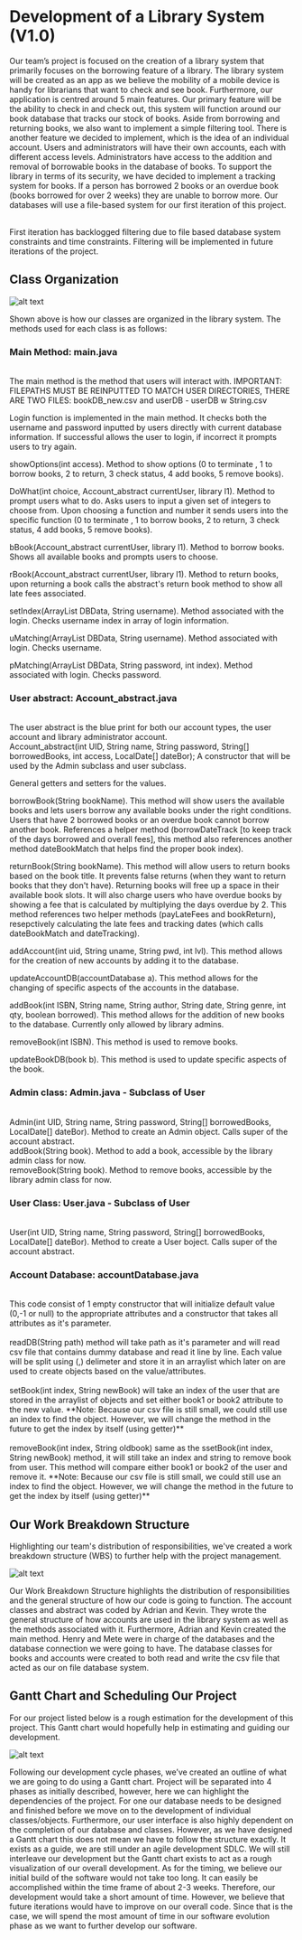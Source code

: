 <H1>Development of a Library System (V1.0)</H1>
Our team’s project is focused on the creation of a library system that primarily focuses on the borrowing feature of a library. The library system will be created as an app as we believe the mobility of a mobile device is handy for librarians that want to check and see book. Furthermore, our application is centred around 5 main features. Our primary feature will be the ability to check in and check out, this system will function around our book database that tracks our stock of books. Aside from borrowing and returning books, we also want to implement a simple filtering tool. There is another feature we decided to implement, which is the idea of an individual account. Users and administrators will have their own accounts, each with different access levels. Administrators have access to the addition and removal of borrowable books in the database of books. To support the library in terms of its security, we have decided to implement a tracking system for books. If a person has borrowed 2 books or an overdue book (books borrowed for over 2 weeks) they are unable to borrow more. Our databases will use a file-based system for our first iteration of this project. <br/>
<br/>

First iteration has backlogged filtering due to file based database system constraints and time constraints. Filtering will be implemented in future iterations of the project. <br/>

<H2>Class Organization</H2>

![alt text](https://github.com/310g17/librarySystem/blob/main/rscforReadme/Class%20Organization%20Structure.jpg)<br/>

Shown above is how our classes are organized in the library system. The methods used for each class is as follows: <br/>
<H3>Main Method: main.java </H3><br/>
The main method is the method that users will interact with. IMPORTANT: FILEPATHS MUST BE REINPUTTED TO MATCH USER DIRECTORIES, THERE ARE TWO FILES: bookDB_new.csv and userDB - userDB w String.csv </br>

Login function is implemented in the main method. It checks both the username and password inputted by users directly with current database information. If successful allows the user to login, if incorrect it prompts users to try again.  <br/>

showOptions(int access). Method to show options (0 to terminate , 1 to borrow books, 2 to return, 3 check status, 4 add books, 5 remove books).

DoWhat(int choice, Account_abstract currentUser, library l1). Method to prompt users what to do. Asks users to input a given set of integers to choose from. Upon choosing a function and number it sends users into the specific function (0 to terminate , 1 to borrow books, 2 to return, 3 check status, 4 add books, 5 remove books). <br/>

bBook(Account_abstract currentUser, library l1). Method to borrow books. Shows all available books and prompts users to choose. <br/>

rBook(Account_abstract currentUser, library l1). Method to return books, upon returning a book calls the abstract's return book method to show all late fees associated. <br/>

setIndex(ArrayList<accountDatabase> DBData, String username). Method associated with the login. Checks username index in array of login information.<br/>

uMatching(ArrayList<accountDatabase> DBData, String username). Method associated with login. Checks username. <br/>
  
pMatching(ArrayList<accountDatabase> DBData, String password, int index). Method associated with login. Checks password. <br/>
  
<H3> User abstract: Account_abstract.java </H3><br/>
 The user abstract is the blue print for both our account types, the user account and library administrator account. <br/>
Account_abstract(int UID, String name, String password, String[] borrowedBooks, int access, LocalDate[] dateBor); A constructor that will be used by the Admin subclass and user subclass. <br/>

General getters and setters for the values. <br/>

borrowBook(String bookName). This method will show users the available books and lets users borrow any available books under the right conditions. Users that have 2 borrowed books or an overdue book cannot borrow another book. References a helper method (borrowDateTrack [to keep track of the days borrowed and overall fees], this method also references another method dateBookMatch that helps find the proper book index). <br/>

returnBook(String bookName). This method will allow users to return books based on the book title. It prevents false returns (when they want to return books that they don't have). Returning books will free up a space in their available book slots. It will also charge users who have overdue books by showing a fee that is calculated by multiplying the days overdue by 2. This method references two helper methods (payLateFees and bookReturn), resepctively calculating the late fees and tracking dates (which calls dateBookMatch and dateTracking). <br/>

addAccount(int uid, String uname, String pwd, int lvl). This method allows for the creation of new accounts by adding it to the database. <br/>

updateAccountDB(accountDatabase a). This method allows for the changing of specific aspects of the accounts in the database. <br/>

addBook(int ISBN, String name, String author, String date, String genre, int qty, boolean borrowed). This method allows for the addition of new books to the database. Currently only allowed by library admins. <br/>

removeBook(int ISBN). This method is used to remove books. <br/>

updateBookDB(book b). This method is used to update specific aspects of the book. <br/>

<H3>Admin class: Admin.java - Subclass of User</H3> <br/>
Admin(int UID, String name, String password, String[] borrowedBooks, LocalDate[] dateBor). Method to create an Admin object. Calls super of the account abstract. <br/>
addBook(String book). Method to add a book, accessible by the library admin class for now. <br/>
removeBook(String book). Method to remove books, accessible by the library admin class for now. </br>

 <H3>User Class: User.java - Subclass of User </H3><br/>
User(int UID, String name, String password, String[] borrowedBooks, LocalDate[] dateBor). Method to create a User boject. Calls super of the account abstract. <br/>
  
  <H3> Account Database:  accountDatabase.java</H3><br/>
   This code consist of 1 empty constructor that will initialize default value (0,-1 or null) to the appropriate attributes and a constructor that takes all attributes as it's parameter. <br/>
   <br/>readDB(String path) method will take path as it's parameter and will read csv file that contains dummy database and read it line by line. Each value will be split using (,) delimeter and store it in an arraylist which later on are used to create objects based on the value/attributes. <br/>
  <br/> setBook(int index, String newBook) will take an index of the user that are stored in the arraylist of objects and set either book1 or book2 attribute to the new value. **Note: Because our csv file is still small, we could still use an index to find the object. However, we will change the method in the future to get the index by itself (using getter)** <br/>
  <br/>removeBook(int index, String oldbook) same as the ssetBook(int index, String newBook) method, it will still take an index and string to remove book from user. This method will compare either book1 or book2 of the user and remove it. **Note: Because our csv file is still small, we could still use an index to find the object. However, we will change the method in the future to get the index by itself (using getter)** <br/>

<H2>Our Work Breakdown Structure</H2>
Highlighting our team's distribution of responsibilities, we've created a work breakdown structure (WBS) to further help with the project management.<br/>

![alt text](https://github.com/310g17/librarySystem/blob/main/rscforReadme/WBS.png) <br/>

Our Work Breakdown Structure highlights the distribution of responsibilities and the general structure of how our code is going to function. The account classes and abstract was coded by Adrian and Kevin. They wrote the general structure of how accounts are used in the library system as well as the methods associated with it. Furthermore, Adrian and Kevin created the main method. Henry and Mete were in charge of the databases and the database connection we were going to have. The database classes for books and accounts were created to both read and write the csv file that acted as our on file database system. <br/>
<H2>Gantt Chart and Scheduling Our Project</H2>
For our project listed below is a rough estimation for the development of this project. This Gantt chart would hopefully help in estimating and guiding our development. <br/>

![alt text](https://github.com/310g17/librarySystem/blob/main/rscforReadme/GanntChart_Final.jpeg) <br/>

Following our development cycle phases, we’ve created an outline of what we are going to do using a Gantt chart. Project will be separated into 4 phases as initially described, however, here we can highlight the dependencies of the project. For one our database needs to be designed and finished before we move on to the development of individual classes/objects. Furthermore, our user interface is also highly dependent on the completion of our database and classes. However, as we have designed a Gantt chart this does not mean we have to follow the structure exactly. It exists as a guide, we are still under an agile development SDLC. We will still interleave our development but the Gantt chart exists to act as a rough visualization of our overall development. As for the timing, we believe our initial build of the software would not take too long. It can easily be accomplished within the time frame of about 2-3 weeks. Therefore, our development would take a short amount of time. However, we believe that future iterations would have to improve on our overall code. Since that is the case, we will spend the most amount of time in our software evolution phase as we want to further develop our software. <br/>
